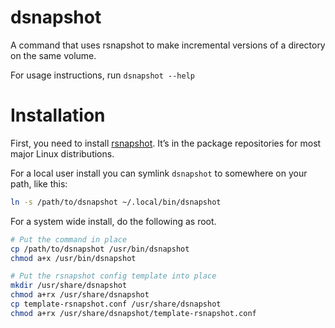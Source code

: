 # dsnapshot #

A command that uses rsnapshot to make incremental versions of a directory on
the same volume.

For usage instructions, run `dsnapshot --help`


# Installation #

First, you need to install [rsnapshot](http://rsnapshot.org/). It’s in the
package repositories for most major Linux distributions.

For a local user install you can symlink `dsnapshot` to somewhere on your path,
like this:

```bash
ln -s /path/to/dsnapshot ~/.local/bin/dsnapshot
```

For a system wide install, do the following as root.

```bash
# Put the command in place
cp /path/to/dsnapshot /usr/bin/dsnapshot
chmod a+x /usr/bin/dsnapshot

# Put the rsnapshot config template into place
mkdir /usr/share/dsnapshot
chmod a+rx /usr/share/dsnapshot
cp template-rsnapshot.conf /usr/share/dsnapshot
chmod a+rx /usr/share/dsnapshot/template-rsnapshot.conf
```
